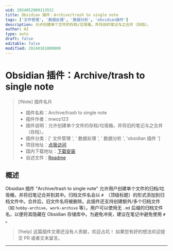 ```yaml
---
uid: 2024052909113531
title: Obsidian 插件：Archive/trash to single note
tags: ['文件管理', '数据处理', '数据分析', 'obsidian插件']
description: 允许创建单个文件的存档/垃圾箱，并将旧的笔记与之合并（存档）。
author: AI
type: auto
draft: false
editable: false
modified: 20240101000000
---
```


# Obsidian 插件：Archive/trash to single note

> [!Note] 插件名片
> - 插件名称：Archive/trash to single note
> - 插件作者：mwoz123
> - 插件说明：允许创建单个文件的存档/垃圾箱，并将旧的笔记与之合并（存档）。
> - 插件分类：[' 文件管理 ', ' 数据处理 ', ' 数据分析 ', 'obsidian 插件 ']
> - 项目地址：[点我访问](https://github.com/mwoz123/archive-to-single-note)
> - 国内下载地址：[下载安装](https://pkmer.cn/products/plugin/pluginMarket/?archive-to-single-note)
> - 自述文件：[Readme](https://ghproxy.net/https://raw.githubusercontent.com/mwoz123/archive-to-single-note/master/README.md)

## 概述

Obsidian 插件 "Archive/trash to single note" 允许用户创建单个文件的归档/垃圾桶，并将旧笔记合并到其中。归档文件名会以 `# `（顶级标题）的形式添加到归档文件中。合并后，旧文件名将被删除。此插件还支持创建额外/多个归档文件（如 `hobby-archive`、`work-archive` 等）。用户可以使用无 `.md` 后缀的归档文件名，以便将其隐藏在 Obsidian 存储库中。为避免冲突，建议在笔记中避免使用 `# `。

> [!help]
> 这篇插件文章还没有人贡献，欢迎占坑！
> 如果您有好的想法欢迎提交 PR 或者文末留言。

---



